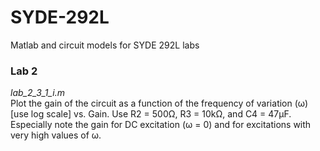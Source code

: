 # SYDE-292L
Matlab and circuit models for SYDE 292L labs

### Lab 2
*lab_2_3_1_i.m* \
Plot the gain of the circuit as a function of the frequency of variation (ω) [use log scale] vs. Gain. Use R2 = 500Ω, R3 = 10kΩ, and C4 = 47μF.
Especially note the gain for DC excitation (ω = 0) and for excitations with very high values of ω.
